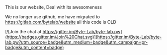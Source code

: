This is our website, Deal with its awesomeness

We no longer use github, me have migrated to https://gitlab.com/bytelab/website all this code is OLD

[![Join the chat at https://gitter.im/Byte-Lab/byte-lab.pw](https://badges.gitter.im/Join%20Chat.svg)](https://gitter.im/Byte-Lab/byte-lab.pw?utm_source=badge&utm_medium=badge&utm_campaign=pr-badge&utm_content=badge)
